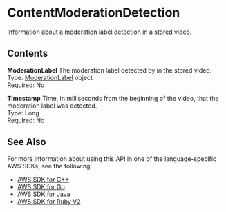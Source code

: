 # ContentModerationDetection<a name="API_ContentModerationDetection"></a>

Information about a moderation label detection in a stored video\.

## Contents<a name="API_ContentModerationDetection_Contents"></a>

 **ModerationLabel**   <a name="rekognition-Type-ContentModerationDetection-ModerationLabel"></a>
The moderation label detected by in the stored video\.  
Type: [ModerationLabel](API_ModerationLabel.md) object  
Required: No

 **Timestamp**   <a name="rekognition-Type-ContentModerationDetection-Timestamp"></a>
Time, in milliseconds from the beginning of the video, that the moderation label was detected\.  
Type: Long  
Required: No

## See Also<a name="API_ContentModerationDetection_SeeAlso"></a>

For more information about using this API in one of the language\-specific AWS SDKs, see the following:
+  [AWS SDK for C\+\+](https://docs.aws.amazon.com/goto/SdkForCpp/rekognition-2016-06-27/ContentModerationDetection) 
+  [AWS SDK for Go](https://docs.aws.amazon.com/goto/SdkForGoV1/rekognition-2016-06-27/ContentModerationDetection) 
+  [AWS SDK for Java](https://docs.aws.amazon.com/goto/SdkForJava/rekognition-2016-06-27/ContentModerationDetection) 
+  [AWS SDK for Ruby V2](https://docs.aws.amazon.com/goto/SdkForRubyV2/rekognition-2016-06-27/ContentModerationDetection) 